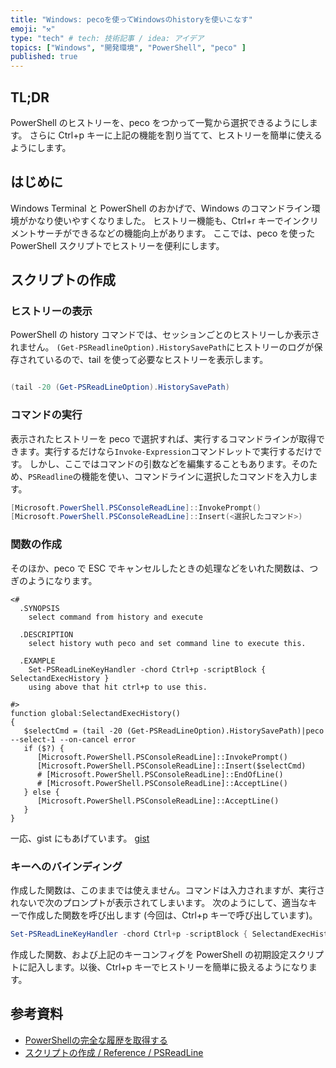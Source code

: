 ```yaml
---
title: "Windows: pecoを使ってWindowsのhistoryを使いこなす"
emoji: "⚒️"
type: "tech" # tech: 技術記事 / idea: アイデア
topics: ["Windows", "開発環境", "PowerShell", "peco" ]
published: true
---
```


## TL;DR

  PowerShell のヒストリーを、peco をつかって一覧から選択できるようにします。
  さらに Ctrl+p キーに上記の機能を割り当てて、ヒストリーを簡単に使えるようにします。

## はじめに

  Windows Terminal と PowerShell のおかげで、Windows のコマンドライン環境がかなり使いやすくなりました。
  ヒストリー機能も、Ctrl+r キーでインクリメントサーチができるなどの機能向上があります。
  ここでは、peco を使った PowerShell スクリプトでヒストリーを便利にします。

## スクリプトの作成

### ヒストリーの表示

  PowerShell の history コマンドでは、セッションごとのヒストリーしか表示されません。
  `(Get-PSReadlineOption).HistorySavePath`にヒストリーのログが保存されているので、tail を使って必要なヒストリーを表示します。

  ``` powershell
  
  (tail -20 (Get-PSReadLineOption).HistorySavePath)

  ```

### コマンドの実行

  表示されたヒストリーを peco で選択すれば、実行するコマンドラインが取得できます。実行するだけなら`Invoke-Expression`コマンドレットで実行するだけです。
  しかし、ここではコマンドの引数などを編集することもあります。そのため、`PSReadline`の機能を使い、コマンドラインに選択したコマンドを入力します。

  ``` PowerShell
  [Microsoft.PowerShell.PSConsoleReadLine]::InvokePrompt()
  [Microsoft.PowerShell.PSConsoleReadLine]::Insert(<選択したコマンド>)
  
  ```

### 関数の作成

  そのほか、peco で ESC でキャンセルしたときの処理などをいれた関数は、つぎのようになります。

  ``` PowerShell: SelectandExecHistory.ps1
  <#
    .SYNOPSIS
      select command from history and execute

    .DESCRIPTION
      select history wuth peco and set command line to execute this.

    .EXAMPLE
      Set-PSReadLineKeyHandler -chord Ctrl+p -scriptBlock { SelectandExecHistory }
      using above that hit ctrl+p to use this.

  #>
  function global:SelectandExecHistory()
  {
     $selectCmd = (tail -20 (Get-PSReadLineOption).HistorySavePath)|peco --select-1 --on-cancel error
     if ($?) {
        [Microsoft.PowerShell.PSConsoleReadLine]::InvokePrompt()
        [Microsoft.PowerShell.PSConsoleReadLine]::Insert($selectCmd)
        # [Microsoft.PowerShell.PSConsoleReadLine]::EndOfLine()
        # [Microsoft.PowerShell.PSConsoleReadLine]::AcceptLine()
     } else {
        [Microsoft.PowerShell.PSConsoleReadLine]::AcceptLine()
     }
  }
  ```
  
  一応、gist にもあげています。
  [gist](https://gist.github.com/atsushifx/a9ae10e2d0cbab8df899aa9b410aa2ce)

### キーへのバインディング

  作成した関数は、このままでは使えません。コマンドは入力されますが、実行されないで次のプロンプトが表示されてしまいます。
  次のようにして、適当なキーで作成した関数を呼び出します (今回は、Ctrl+p キーで呼び出しています)。

  ``` PowerShell
  Set-PSReadLineKeyHandler -chord Ctrl+p -scriptBlock { SelectandExecHistory }

  ```

  作成した関数、および上記のキーコンフィグを PowerShell の初期設定スクリプトに記入します。以後、Ctrl+p キーでヒストリーを簡単に扱えるようになります。

## 参考資料

- [PowerShellの完全な履歴を取得する](https://qiita.com/yuta0801/items/ad0cf608144fb1546e54)
- [スクリプトの作成 / Reference / PSReadLine](https://docs.microsoft.com/ja-jp/powershell/module/psreadline/set-psreadlinekeyhandler)
